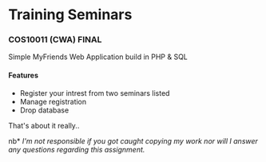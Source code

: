 # Training Seminars
### **COS10011 (CWA) FINAL**
Simple MyFriends Web Application build in PHP & SQL

#### Features
* Register your intrest from two seminars listed
* Manage registration
* Drop database

That's about it really..

nb\*
*I'm not responsible if you got caught copying my work nor will I answer any questions regarding this assignment.*
